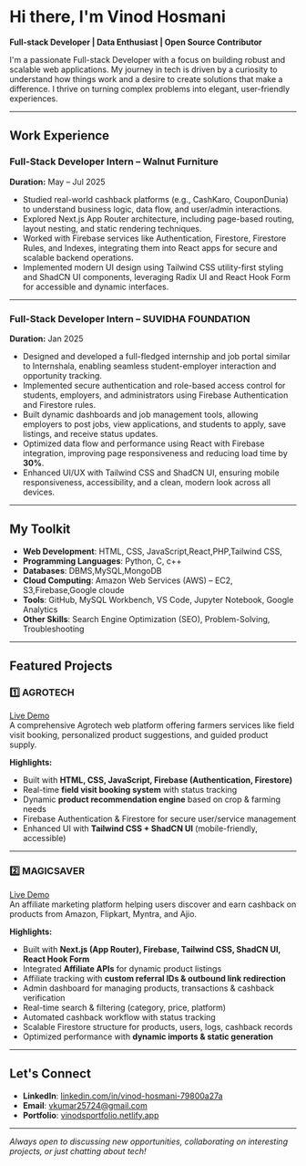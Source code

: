 # Hi there, I'm Vinod Hosmani   

**Full-stack Developer | Data Enthusiast | Open Source Contributor**

I'm a passionate Full-stack Developer with a focus on building robust and scalable web applications. My journey in tech is driven by a curiosity to understand how things work and a desire to create solutions that make a difference. I thrive on turning complex problems into elegant, user-friendly experiences.  

---

## Work Experience

### Full-Stack Developer Intern – Walnut Furniture  
**Duration:** May – Jul 2025  

- Studied real-world cashback platforms (e.g., CashKaro, CouponDunia) to understand business logic, data flow, and user/admin interactions.  
- Explored Next.js App Router architecture, including page-based routing, layout nesting, and static rendering techniques.  
- Worked with Firebase services like Authentication, Firestore, Firestore Rules, and Indexes, integrating them into React apps for secure and scalable backend operations.  
- Implemented modern UI design using Tailwind CSS utility-first styling and ShadCN UI components, leveraging Radix UI and React Hook Form for accessible and dynamic interfaces.  

---

### Full-Stack Developer Intern – SUVIDHA FOUNDATION  
**Duration:** Jan 2025  

- Designed and developed a full-fledged internship and job portal similar to Internshala, enabling seamless student-employer interaction and opportunity tracking.  
- Implemented secure authentication and role-based access control for students, employers, and administrators using Firebase Authentication and Firestore rules.  
- Built dynamic dashboards and job management tools, allowing employers to post jobs, view applications, and students to apply, save listings, and receive status updates.  
- Optimized data flow and performance using React with Firebase integration, improving page responsiveness and reducing load time by **30%**.  
- Enhanced UI/UX with Tailwind CSS and ShadCN UI, ensuring mobile responsiveness, accessibility, and a clean, modern look across all devices.

---
  
##  My Toolkit  
- **Web Development**: HTML, CSS, JavaScript,React,PHP,Tailwind CSS,
- **Programming Languages**: Python, C, c++
- **Databases**: DBMS,MySQL,MongoDB
- **Cloud Computing**: Amazon Web Services (AWS) – EC2, S3,Firebase,Google cloude
- **Tools**: GitHub, MySQL Workbench, VS Code, Jupyter Notebook, Google Analytics
- **Other Skills**: Search Engine Optimization (SEO), Problem-Solving, Troubleshooting  

---

##  Featured Projects  

### 1️⃣ AGROTECH   
[Live Demo](https://agrotechservice.in)  
A comprehensive Agrotech web platform offering farmers services like field visit booking, personalized product suggestions, and guided product supply.  

**Highlights:**  
- Built with **HTML, CSS, JavaScript, Firebase (Authentication, Firestore)**  
- Real-time **field visit booking system** with status tracking  
- Dynamic **product recommendation engine** based on crop & farming needs  
- Firebase Authentication & Firestore for secure user/service management  
- Enhanced UI with **Tailwind CSS + ShadCN UI** (mobile-friendly, accessible)  

---

### 2️⃣ MAGICSAVER  
[Live Demo](https://studio-magicsaver-ki3p4.us-central1.hosted.app/)  
An affiliate marketing platform helping users discover and earn cashback on products from Amazon, Flipkart, Myntra, and Ajio.  

**Highlights:**  
- Built with **Next.js (App Router), Firebase, Tailwind CSS, ShadCN UI, React Hook Form**  
- Integrated **Affiliate APIs** for dynamic product listings  
- Affiliate tracking with **custom referral IDs & outbound link redirection**  
- Admin dashboard for managing products, transactions & cashback verification  
- Real-time search & filtering (category, price, platform)  
- Automated cashback workflow with status tracking  
- Scalable Firestore structure for products, users, logs, cashback records  
- Optimized performance with **dynamic imports & static generation**  

---

## Let's Connect  

- **LinkedIn**: [linkedin.com/in/vinod-hosmani-79800a27a](https://www.linkedin.com/in/vinod-hosmani-79800a27a)  
- **Email**: [vkumar25724@gmail.com](mailto:vkumar25724@gmail.com)  
- **Portfolio**: [vinodsportfolio.netlify.app](https://vinodsportfolio.netlify.app/)  

---

 _Always open to discussing new opportunities, collaborating on interesting projects, or just chatting about tech!_ 
